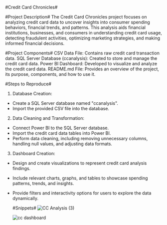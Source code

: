 #Credit Card Chronicles#

#Project Description#
The Credit Card Chronicles project focuses on analyzing credit card data to uncover insights into consumer spending behaviors, financial trends, and patterns. This analysis aids financial institutions, businesses, and consumers in understanding credit card usage, detecting fraudulent activities, optimizing marketing strategies, and making informed financial decisions.

#Project Components#
CSV Data File: Contains raw credit card transaction data.
SQL Server Database (ccanalysis): Created to store and manage the credit card data.
Power BI Dashboard: Developed to visualize and analyze the credit card data.
README.md File: Provides an overview of the project, its purpose, components, and how to use it.

#Steps to Reproduce#
1. Database Creation:
- Create a SQL Server database named "ccanalysis".
- Import the provided CSV file into the database.


2. Data Cleaning and Transformation:
- Connect Power BI to the SQL Server database.
- Import the credit card data tables into Power BI.
- Perform data cleaning, including removing unnecessary columns, handling null values, and adjusting data formats.


3. Dashboard Creation:
- Design and create visualizations to represent credit card analysis findings.
- Include relevant charts, graphs, and tables to showcase spending patterns, trends, and insights.
- Provide filters and interactivity options for users to explore the data dynamically.

  #Snippets#
  ![CC Analysis (3)](https://github.com/aaddii0911/ccanalysis/assets/154340466/a88d984a-d8ce-4b70-a398-e56973873db1)

  ![cc dashboard](https://github.com/aaddii0911/ccanalysis/assets/154340466/e55dbf4f-3d24-45ae-bd40-ffe1d2b23718)

